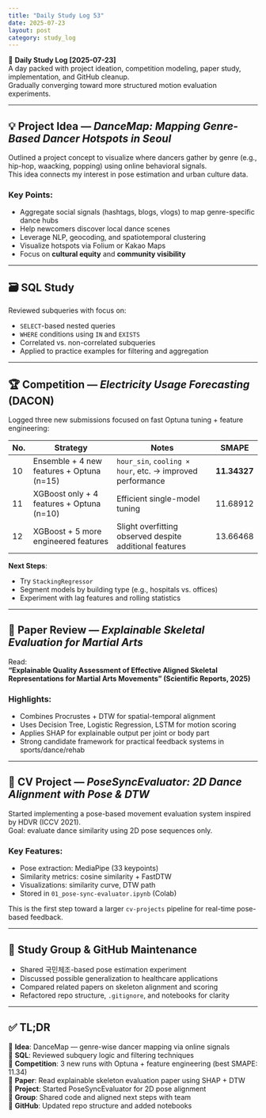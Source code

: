 ```yaml
---
title: "Daily Study Log 53"
date: 2025-07-23
layout: post
category: study_log
---
```


🧠 **Daily Study Log [2025-07-23]**  
A day packed with project ideation, competition modeling, paper study, implementation, and GitHub cleanup.  
Gradually converging toward more structured motion evaluation experiments.

---

## 💡 Project Idea — *DanceMap: Mapping Genre-Based Dancer Hotspots in Seoul*

Outlined a project concept to visualize where dancers gather by genre (e.g., hip-hop, waacking, popping) using online behavioral signals.  
This idea connects my interest in pose estimation and urban culture data.

### Key Points:
- Aggregate social signals (hashtags, blogs, vlogs) to map genre-specific dance hubs  
- Help newcomers discover local dance scenes  
- Leverage NLP, geocoding, and spatiotemporal clustering  
- Visualize hotspots via Folium or Kakao Maps  
- Focus on **cultural equity** and **community visibility**

---

## 🗃 SQL Study

Reviewed subqueries with focus on:
- `SELECT`-based nested queries  
- `WHERE` conditions using `IN` and `EXISTS`  
- Correlated vs. non-correlated subqueries  
- Applied to practice examples for filtering and aggregation

---

## 🏆 Competition — *Electricity Usage Forecasting* (DACON)

Logged three new submissions focused on fast Optuna tuning + feature engineering:

| No. | Strategy                                       | Notes                                                       | SMAPE         |
|-----|------------------------------------------------|-------------------------------------------------------------|---------------|
| 10  | Ensemble + 4 new features + Optuna (n=15)      | `hour_sin`, `cooling × hour`, etc. → improved performance   | **11.34327**  |
| 11  | XGBoost only + 4 features + Optuna (n=10)      | Efficient single-model tuning                              | 11.68912      |
| 12  | XGBoost + 5 more engineered features           | Slight overfitting observed despite additional features     | 13.66468      |

**Next Steps**:
- Try `StackingRegressor`  
- Segment models by building type (e.g., hospitals vs. offices)  
- Experiment with lag features and rolling statistics

---

## 📄 Paper Review — *Explainable Skeletal Evaluation for Martial Arts*

Read:  
**“Explainable Quality Assessment of Effective Aligned Skeletal Representations for Martial Arts Movements” (Scientific Reports, 2025)**

### Highlights:
- Combines Procrustes + DTW for spatial-temporal alignment  
- Uses Decision Tree, Logistic Regression, LSTM for motion scoring  
- Applies SHAP for explainable output per joint or body part  
- Strong candidate framework for practical feedback systems in sports/dance/rehab

---

## 🕺 CV Project — *PoseSyncEvaluator: 2D Dance Alignment with Pose & DTW*

Started implementing a pose-based movement evaluation system inspired by HDVR (ICCV 2021).  
Goal: evaluate dance similarity using 2D pose sequences only.

### Key Features:
- Pose extraction: MediaPipe (33 keypoints)  
- Similarity metrics: cosine similarity + FastDTW  
- Visualizations: similarity curve, DTW path  
- Stored in `01_pose-sync-evaluator.ipynb` (Colab)

This is the first step toward a larger `cv-projects` pipeline for real-time pose-based feedback.

---

## 🤝 Study Group & GitHub Maintenance

- Shared 국민체조-based pose estimation experiment  
- Discussed possible generalization to healthcare applications  
- Compared related papers on skeleton alignment and scoring  
- Refactored repo structure, `.gitignore`, and notebooks for clarity

---

## ✅ TL;DR

📍 **Idea**: DanceMap — genre-wise dancer mapping via online signals  
📍 **SQL**: Reviewed subquery logic and filtering techniques  
📍 **Competition**: 3 new runs with Optuna + feature engineering (best SMAPE: 11.34)  
📍 **Paper**: Read explainable skeleton evaluation paper using SHAP + DTW  
📍 **Project**: Started PoseSyncEvaluator for 2D pose alignment  
📍 **Group**: Shared code and aligned next steps with team  
📍 **GitHub**: Updated repo structure and added notebooks
